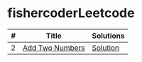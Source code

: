 # fishercoderLeetcode
|  #  |      Title     |      Solutions
|-----|----------------|-----------------
|2|[Add Two Numbers](https://www.google.com)|[Solution](./blob/master/MEDIUM/src/medium/AddTwoNumbers.java)